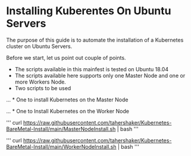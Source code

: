 # Installing Kuberentes On Ubuntu Servers

The purpose of this guide is to automate the installation of a Kubernetes cluster on Ubuntu Servers.

Before we start, let us point out couple of points.
* The scripts available in this mainfest is tested on Ubuntu 18.04
* The scripts available here supports only one Master Node and one or more Workers Node.
* Two scripts to be used

... * One to install Kubernetes on the Master Node

... * One to Install Kubernetes on the Worker Node



'''
curl https://raw.githubusercontent.com/tahershaker/Kubernetes-BareMetal-Install/main/MasterNodeInstall.sh | bash
'''


'''
curl https://raw.githubusercontent.com/tahershaker/Kubernetes-BareMetal-Install/main/WorkerNodeInstall.sh | bash
'''
